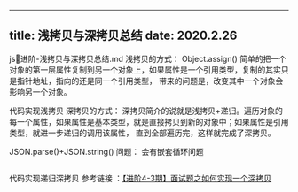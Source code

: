 
---
title: 浅拷贝与深拷贝总结
date: 2020.2.26
---

js进阶-浅拷贝与深拷贝总结.md
浅拷贝的方式：
Object.assign()
简单的把一个对象的第一层属性复制到另一个对象上，如果属性是一个引用类型，复制的其实只是指针地址，指向的还是同一个引用类型，
带来的问题是，改变其中一个对象会影响另一个对象。

代码实现浅拷贝
深拷贝的方式：
深拷贝简介的说就是浅拷贝+递归。遍历对象的每一个属性，如果属性是基本类型，就是直接拷贝到新的对象中；如果属性是引用类型，就进一步递归的调用该属性，
直到全部遍历完，这样就完成了深拷贝。

JSON.parse()+JSON.string()
问题： 会有嵌套循环问题

```Javascript
```


代码实现递归深拷贝
参考链接 ：[【进阶4-3期】面试题之如何实现一个深拷贝](https://juejin.im/post/5c45112e6fb9a04a027aa8fe)

